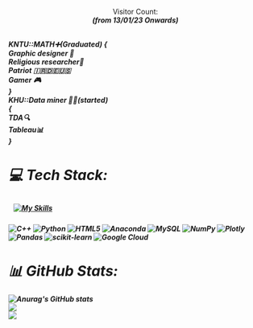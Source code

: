 <p align="center"> 
  Visitor Count: <br> <b><i>(from 13/01/23 Onwards)<b><i> <br><br>
</p>

KNTU::MATH➕(Graduated) 
{  
Graphic designer 🍥  
Religious researcher🛐  
Patriot 🇮🇷🇩🇪🇺🇸  
Gamer 🎮  
}  
KHU::Data miner 👨‍💻(started)  
{  
TDA🔍  
Tableau📊  
}



# 💻 Tech Stack:
<a href="https://skillicons.dev">
 <picture><img style="margin: 10px"src="https://skillicons.dev/icons?i=cpp,py,java,matlab,html,css,git,github,discord,ai,ps,pr,instagram,githubactions,latex,linkedin,linux,wordpress,vscode,r&perline=7"alt="My Skills"/></picture> 
</a>

![C++](https://img.shields.io/badge/c++-%2300599C.svg?style=for-the-badge&logo=c%2B%2B&logoColor=white) ![Python](https://img.shields.io/badge/python-3670A0?style=for-the-badge&logo=python&logoColor=ffdd54) ![HTML5](https://img.shields.io/badge/html5-%23E34F26.svg?style=for-the-badge&logo=html5&logoColor=white) ![Anaconda](https://img.shields.io/badge/Anaconda-%2344A833.svg?style=for-the-badge&logo=anaconda&logoColor=white) ![MySQL](https://img.shields.io/badge/mysql-%2300f.svg?style=for-the-badge&logo=mysql&logoColor=white) ![NumPy](https://img.shields.io/badge/numpy-%23013243.svg?style=for-the-badge&logo=numpy&logoColor=white) ![Plotly](https://img.shields.io/badge/Plotly-%233F4F75.svg?style=for-the-badge&logo=plotly&logoColor=white) ![Pandas](https://img.shields.io/badge/pandas-%23150458.svg?style=for-the-badge&logo=pandas&logoColor=white) ![scikit-learn](https://img.shields.io/badge/scikit--learn-%23F7931E.svg?style=for-the-badge&logo=scikit-learn&logoColor=white) ![Google Cloud](https://img.shields.io/badge/Google%20Cloud-%234285F4.svg?style=for-the-badge&logo=google-cloud&logoColor=white)

# 📊 GitHub Stats:
![Anurag's GitHub stats](https://github-readme-stats.vercel.app/api?username=Arminsbss&show_icons=true&theme=Gradient)   
![](https://github-readme-streak-stats.herokuapp.com/?user=Arminsbss&theme=radical&hide_border=false)<br/>
![](https://github-readme-stats.vercel.app/api/top-langs/?username=Arminsbss&theme=radical&hide_border=false&include_all_commits=false&count_private=false&layout=compact)


<!---
Arminsbss/Arminsbss is a ✨ special ✨ repository because its `README.md` (this file) appears on your GitHub profile.
You can click the Preview link to take a look at your changes.
--->
